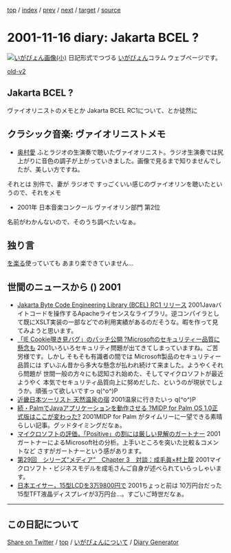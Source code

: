 [top](https://igapyon.github.io/diary/) 
 / [index](https://igapyon.github.io/diary/2001/index.html) 
 / [prev](https://igapyon.github.io/diary/2001/ig011115.html) 
 / [next](https://igapyon.github.io/diary/2001/ig011119.html) 
 / [target](https://igapyon.github.io/diary/2001/ig011116.html) 
 / [source](https://github.com/igapyon/diary/blob/gh-pages/2001/ig011116.html.src.md) 

2001-11-16 diary: Jakarta BCEL ?
=====================================================================================================
[![いがぴょん画像(小)](https://igapyon.github.io/diary/images/iga200306s.jpg "いがぴょん")](https://igapyon.github.io/diary/memo/memoigapyon.html) 日記形式でつづる [いがぴょん](https://igapyon.github.io/diary/memo/memoigapyon.html)コラム ウェブページです。

[old-v2](ig011116-orig.html)

## Jakarta BCEL ?

ヴァイオリニストのメモとか Jakarta BCEL RC1について、とか徒然に


## クラシック音楽: ヴァイオリニストメモ

* [奥村愛](http://www.aspen.jp/okumura.htm)
  ふとラジオの生演奏で聴いたヴァイオリニスト。ラジオ生演奏では尻上がりに音色の調子が上がっていきました。画像で見るまで知りませんでしたが、美しい方ですね。

それとは 別件で、妻が ラジオで すっごくいい感じのヴァイオリンを聴いたというので、それをメモ

* 2001年 日本音楽コンクール ヴァイオリン部門 第2位

名前がわかんないので、そのうち調べたいなぁ。

## 独り言

[を楽る](http://www.oracle.co.jp/)使っていても あまり楽できていません…

## 世間のニュースから () 2001

* [Jakarta Byte Code Engineering Library (BCEL) RC1 リリース](http://jakarta.apache.org/bcel/)  2001Javaバイトコードを操作するApacheライセンスなライブラリ。逆コンパイラとして既にXSLT実装の一部などでの利用実績があるのだそうな。暇を作って見てみようと思います。
* [「IE Cookie覗き見バグ」のパッチ公開 ?Microsoftのセキュリティー品質に懸念も](http://www.watch.impress.co.jp/internet/www/article/2001/1115/msbug.htm)  2001いろいろセキュリティ問題が出てきてしまっていますね。ご苦労様です。しかし そもそも有識者の間では Microsoft製品のセキュリティー品質には ずいぶん昔から多大な懸念が払われ続けて来ました。ようやくそれら問題が 世間一般の方々にも認知され始めた、そしてマイクロソフトが最近ようやく 本気でセキュリティ品質向上に努めだした、というのが現状でしょうか。頑張って欲しいですっ q(^o^)P
* [近畿日本ツーリスト 天然温泉の宿](http://www.knt.ne.jp/tkr/onsen/)  2001温泉に行きたいっ q(^o^)P
* [続・PalmでJavaアプリケーションを動作させる ?MIDP for Palm OS 1.0正式版はここが変わった?](http://www.atmarkit.co.jp/fmobile/kaisetsu/midpforpalm10/midpforpalm10.html)  2001MIDP for Palm がタイムリーに一望できる素晴らしい記事。グッドタイミングだなぁ。
* [マイクロソフトの評価，「Positive」の割には厳しい見解のガートナー](http://www.zdnet.co.jp/enterprise/0111/15/01111505.html)  2001ガートナーによるMicrosoft社の分析。上手いところを突いた比較＆コメントなど さすがガートナーという感があります。
* [第29回　シリーズ“メディア”　Chapter 3　対談：成毛眞×村上龍](http://jmm.cogen.co.jp/jmmarchive/a029001.html)  2001マイクロソフト・ビジネスモデルを成毛さんご自身が述べられていらっしゃいます。
* [日本エイサー，15型LCDを3万9800円で](http://www.zdnet.co.jp/news/bursts/0111/16/acer.html)  2001ちょっと前は 10万円台だった15型TFT液晶ディスプレイが3万円台…。すごいご時世だなぁ。

----------------------------------------------------------------------------------------------------

## この日記について

[Share on Twitter](https://twitter.com/intent/tweet?hashtags=igapyon%2Cdiary%2C%E3%81%84%E3%81%8C%E3%81%B4%E3%82%87%E3%82%93&text=Jakarta+BCEL+%3F&url=https%3A%2F%2Figapyon.github.io%2Fdiary%2F2001%2Fig011116.html) / [top](../index.html/) / [いがぴょんについて](https://igapyon.github.io/diary/memo/memoigapyon.html) / [Diary Generator](https://github.com/igapyon/igapyonv3)
